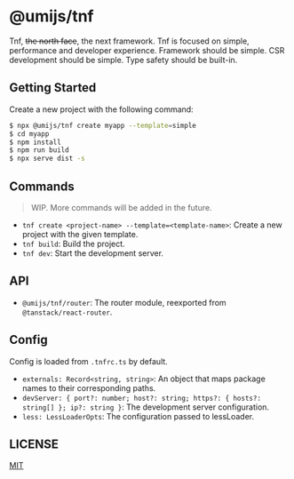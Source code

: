 # @umijs/tnf

Tnf, ~~the north face~~, the next framework. Tnf is focused on simple, performance and developer experience. Framework should be simple. CSR development should be simple. Type safety should be built-in.

## Getting Started

Create a new project with the following command:

```bash
$ npx @umijs/tnf create myapp --template=simple
$ cd myapp
$ npm install
$ npm run build
$ npx serve dist -s
```

## Commands

> WIP. More commands will be added in the future.

- `tnf create <project-name> --template=<template-name>`: Create a new project with the given template.
- `tnf build`: Build the project.
- `tnf dev`: Start the development server.

## API

- `@umijs/tnf/router`: The router module, reexported from `@tanstack/react-router`.

## Config

Config is loaded from `.tnfrc.ts` by default.

- `externals: Record<string, string>`: An object that maps package names to their corresponding paths.
- `devServer: { port?: number; host?: string; https?: { hosts?: string[] }; ip?: string }`: The development server configuration.
- `less: LessLoaderOpts`: The configuration passed to lessLoader.

## LICENSE

[MIT](LICENSE)
